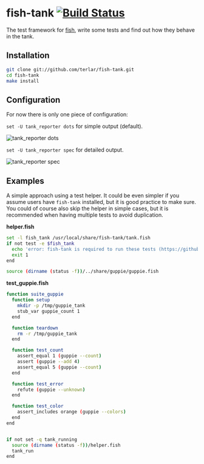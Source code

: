 # fish-tank [![Build Status](https://travis-ci.org/terlar/fish-tank.svg?branch=master)](https://travis-ci.org/terlar/fish-tank)

The test framework for [fish](https://github.com/fish-shell/fish-shell),
write some tests and find out how they behave in the tank.

## Installation

```sh
git clone git://github.com/terlar/fish-tank.git
cd fish-tank
make install
```

## Configuration
For now there is only one piece of configuration:

`set -U tank_reporter dots` for simple output (default).

![tank_reporter dots](https://raw.github.com/terlar/fish-tank/master/doc/fish-tank_dots.png)

`set -U tank_reporter spec` for detailed output.

![tank_reporter spec](https://raw.github.com/terlar/fish-tank/master/doc/fish-tank_spec.png)

## Examples
A simple approach using a test helper.
It could be even simpler if you assume users have `fish-tank` installed, but it is good practice to make sure.
You could of course also skip the helper in simple cases, but it is recommended when having multiple tests to avoid duplication.

**helper.fish**
```sh
set -l fish_tank /usr/local/share/fish-tank/tank.fish
if not test -e $fish_tank
  echo 'error: fish-tank is required to run these tests (https://github.com/terlar/fish-tank)'
  exit 1
end

source (dirname (status -f))/../share/guppie/guppie.fish
```

**test_guppie.fish**
```sh
function suite_guppie
  function setup
    mkdir -p /tmp/guppie_tank
    stub_var guppie_count 1
  end

  function teardown
    rm -r /tmp/guppie_tank
  end

  function test_count
    assert_equal 1 (guppie --count)
    assert (guppie --add 4)
    assert_equal 5 (guppie --count)
  end

  function test_error
    refute (guppie --unknown)
  end

  function test_color
    assert_includes orange (guppie --colors)
  end
end


if not set -q tank_running
  source (dirname (status -f))/helper.fish
  tank_run
end
```
